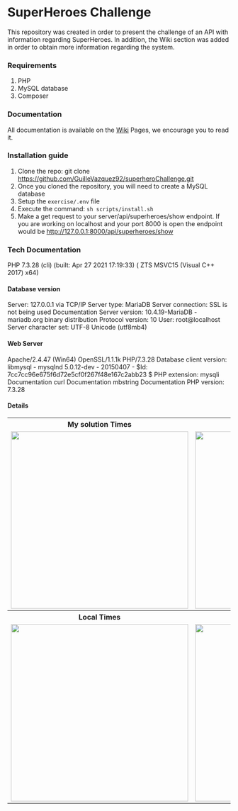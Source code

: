# SuperHeroes Challenge
This repository was created in order to present the challenge of an API with information regarding SuperHeroes.
In addition, the Wiki section was added in order to obtain more information regarding the system.

### Requirements
1. PHP
2. MySQL database
3. Composer



### Documentation
All documentation is available on the <a href="https://github.com/GuilleVazquez92/superheroChallenge/wiki">Wiki</a> Pages, we encourage you to read it.

### Installation guide

1. Clone the repo:
git clone https://github.com/GuilleVazquez92/superheroChallenge.git
2. Once you cloned the repository, you will need to create a MySQL database
3. Setup the `exercise/.env` file
4. Execute the command: `sh scripts/install.sh`
5. Make a get request to your server/api/superheroes/show endpoint.
If you are working on localhost and your port 8000 is open the endpoint would be
http://127.0.0.1:8000/api/superheroes/show


### Tech Documentation

PHP 7.3.28 (cli) (built: Apr 27 2021 17:19:33) ( ZTS MSVC15 (Visual C++ 2017) x64)

#### Database version
Server: 127.0.0.1 via TCP/IP
Server type: MariaDB
Server connection: SSL is not being used Documentation
Server version: 10.4.19-MariaDB - mariadb.org binary distribution
Protocol version: 10
User: root@localhost
Server character set: UTF-8 Unicode (utf8mb4)

#### Web Server
Apache/2.4.47 (Win64) OpenSSL/1.1.1k PHP/7.3.28
Database client version: libmysql - mysqlnd 5.0.12-dev - 20150407 - $Id: 7cc7cc96e675f6d72e5cf0f267f48e167c2abb23 $
PHP extension: mysqli Documentation curl Documentation mbstring Documentation
PHP version: 7.3.28

#### Details

<table>
<tbody><tr><th>My solution Times</th><th>Example Times</th></tr>
<tr>
    <td><img src="/GuilleVazquez92/superheroChallenge/raw/main/public/img/time.png" width="400" style="max-width: 100%;"></td>
    <td><a target="_blank" rel="noopener noreferrer" href="/fnoceda/backboneChallenge/blob/master/img/2.png"><img src="/fnoceda/backboneChallenge/raw/master/img/2.png" width="400" style="max-width: 100%;"></a></td>
</tr>
<tr><th>Local Times</th><th>My Reponse example</th></tr>
<tr>
    <td><a target="_blank" rel="noopener noreferrer" href="/fnoceda/backboneChallenge/blob/master/img/local.png"><img src="/fnoceda/backboneChallenge/raw/master/img/local.png" width="400" style="max-width: 100%;"></a></td>
    <td><a target="_blank" rel="noopener noreferrer" href="/fnoceda/backboneChallenge/blob/master/img/response.png"><img src="/fnoceda/backboneChallenge/raw/master/img/response.png" width="400" style="max-width: 100%;"></a></td>
</tr>
</tbody></table>